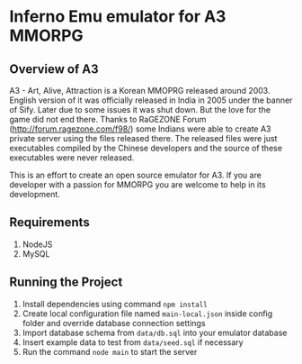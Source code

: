 Inferno Emu emulator for A3 MMORPG
======================================

Overview of A3
---------------
A3 - Art, Alive, Attraction is a Korean MMOPRG released around 2003. English version of it was officially released in India in 2005 under the banner of Sify. Later due to some issues it was shut down. But the love for the game did not end there. Thanks to RaGEZONE Forum (http://forum.ragezone.com/f98/) some Indians were able to create A3 private server using the files released there. The released files were just executables compiled by the Chinese developers and the source of these executables were never released.

This is an effort to create an open source emulator for A3. If you are developer with a passion for MMORPG you are welcome to help in its development.

Requirements
------------
1. NodeJS
2. MySQL

Running the Project
-------------------
1. Install dependencies using command ``npm install``
2. Create local configuration file named ``main-local.json`` inside config folder and override database connection settings
3. Import database schema from ``data/db.sql`` into your emulator database
4. Insert example data to test from ``data/seed.sql`` if necessary
5. Run the command ``node main`` to start the server
